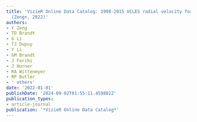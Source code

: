 ```yaml
---
title: 'VizieR Online Data Catalog: 1998-2015 UCLES radial velocity for Gliese 86
  (Zeng+, 2022)'
authors:
- Y Zeng
- TD Brandt
- G Li
- TJ Dupuy
- Y Li
- GM Brandt
- J Farihi
- J Horner
- RA Wittenmyer
- RP Butler
- ' others'
date: '2022-01-01'
publishDate: '2024-09-02T01:55:11.459882Z'
publication_types:
- article-journal
publication: '*VizieR Online Data Catalog*'
---
```

